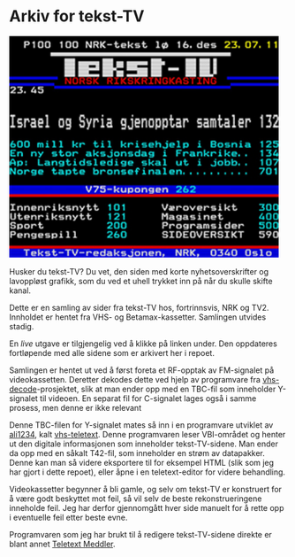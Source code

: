# Arkiv for tekst-TV
<img src="docs/tekst-tv-eksempel.jpg" height="400">

Husker du tekst-TV? Du vet, den siden med korte nyhetsoverskrifter og lavoppløst grafikk, som du ved et uhell trykket inn på når du skulle skifte kanal. 

Dette er en samling av sider fra tekst-TV hos, fortrinnsvis, NRK og TV2. Innholdet er hentet fra VHS- og Betamax-kassetter. Samlingen utvides stadig. 

En *live* utgave er tilgjengelig ved å klikke på linken under. Den oppdateres fortløpende med alle sidene som er arkivert her i repoet.



[](https://text.ddybing.no/)



Samlingen er hentet ut ved å først foreta et RF-opptak av FM-signalet på videokassetten. Deretter dekodes dette ved hjelp av programvare fra [vhs-decode](https://github.com/oyvindln/vhs-decode)-prosjektet, slik at man ender opp med en TBC-fil som inneholder Y-signalet til videoen. En separat fil for C-signalet lages også i samme prosess, men denne er ikke relevant

Denne TBC-filen for Y-signalet mates så inn i en programvare utviklet av [ali1234](https://github.com/ali1234), kalt [vhs-teletext](https://github.com/ali1234/vhs-teletext). Denne programvaren leser VBI-området og henter ut den digitale informasjonen som inneholder tekst-TV-sidene. Man ender da opp med en såkalt T42-fil, som inneholder en strøm av datapakker. Denne kan man så videre eksportere til for eksempel HTML (slik som jeg har gjort i dette repoet), eller åpne i en teletext-editor for videre behandling. 

Videokassetter begynner å bli gamle, og selv om tekst-TV er konstruert for å være godt beskyttet mot feil, så vil selv de beste rekonstrueringene inneholde feil. Jeg har derfor gjennomgått hver side manuelt for å rette opp i eventuelle feil etter beste evne. 

Programvaren som jeg har brukt til å redigere tekst-TV-sidene direkte er blant annet [Teletext Meddler](https://andrewnile.co.uk/software/).  





